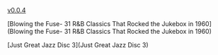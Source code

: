 [v0.0.4](https://github.com/littleflute/m29/edit/master/README.md)

[Blowing the Fuse- 31 R&B Classics That Rocked the Jukebox in 1960](Blowing the Fuse- 31 R&B Classics That Rocked the Jukebox in 1960)

[Just Great Jazz Disc 3](Just Great Jazz Disc 3)

